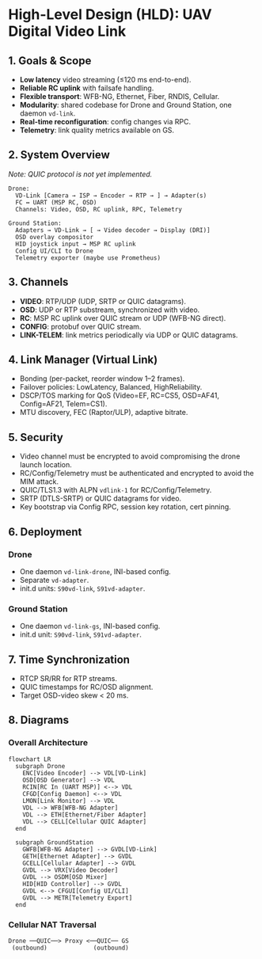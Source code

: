 # High-Level Design (HLD): UAV Digital Video Link

## 1. Goals & Scope
- **Low latency** video streaming (≤120 ms end-to-end).
- **Reliable RC uplink** with failsafe handling.
- **Flexible transport**: WFB-NG, Ethernet, Fiber, RNDIS, Cellular.
- **Modularity**: shared codebase for Drone and Ground Station, one daemon `vd-link`.
- **Real-time reconfiguration**: config changes via RPC.
- **Telemetry**: link quality metrics available on GS.

## 2. System Overview

*Note: QUIC protocol is not yet implemented.*

```
Drone:
  VD-Link [Camera → ISP → Encoder → RTP → ] → Adapter(s)
  FC ↔ UART (MSP RC, OSD)
  Channels: Video, OSD, RC uplink, RPC, Telemetry

Ground Station:
  Adapters → VD-Link → [ → Video decoder → Display (DRI)]
  OSD overlay compositor
  HID joystick input → MSP RC uplink
  Config UI/CLI to Drone
  Telemetry exporter (maybe use Prometheus)
```

## 3. Channels
- **VIDEO**: RTP/UDP (UDP, SRTP or QUIC datagrams).
- **OSD**: UDP or RTP substream, synchronized with video.
- **RC**: MSP RC uplink over QUIC stream or UDP (WFB-NG direct).
- **CONFIG**: protobuf over QUIC stream.
- **LINK-TELEM**: link metrics periodically via UDP or QUIC datagrams.

## 4. Link Manager (Virtual Link)
- Bonding (per-packet, reorder window 1–2 frames).
- Failover policies: LowLatency, Balanced, HighReliability.
- DSCP/TOS marking for QoS (Video=EF, RC=CS5, OSD=AF41, Config=AF21, Telem=CS1).
- MTU discovery, FEC (Raptor/ULP), adaptive bitrate.

## 5. Security
- Video channel must be encrypted to avoid compromising the drone launch location.
- RC/Config/Telemetry must be authenticated and encrypted to avoid the MIM attack.
- QUIC/TLS1.3 with ALPN `vdlink-1` for RC/Config/Telemetry.
- SRTP (DTLS-SRTP) or QUIC datagrams for video.
- Key bootstrap via Config RPC, session key rotation, cert pinning.

## 6. Deployment
### Drone
- One daemon `vd-link-drone`, INI-based config.
- Separate `vd-adapter`.
- init.d units: `S90vd-link`, `S91vd-adapter`.
### Ground Station
- One daemon `vd-link-gs`, INI-based config.
- init.d unit: `S90vd-link`, `S91vd-adapter`.

## 7. Time Synchronization
- RTCP SR/RR for RTP streams.
- QUIC timestamps for RC/OSD alignment.
- Target OSD-video skew < 20 ms.

## 8. Diagrams

### Overall Architecture
```mermaid
flowchart LR
  subgraph Drone
    ENC[Video Encoder] --> VDL[VD-Link]
    OSD[OSD Generator] --> VDL
    RCIN[RC In (UART MSP)] <--> VDL
    CFGD[Config Daemon] <--> VDL
    LMON[Link Monitor] --> VDL
    VDL --> WFB[WFB-NG Adapter]
    VDL --> ETH[Ethernet/Fiber Adapter]
    VDL --> CELL[Cellular QUIC Adapter]
  end

  subgraph GroundStation
    GWFB[WFB-NG Adapter] --> GVDL[VD-Link]
    GETH[Ethernet Adapter] --> GVDL
    GCELL[Cellular Adapter] --> GVDL
    GVDL --> VRX[Video Decoder]
    GVDL --> OSDM[OSD Mixer]
    HID[HID Controller] --> GVDL
    GVDL <--> CFGUI[Config UI/CLI]
    GVDL --> METR[Telemetry Export]
  end
```

### Cellular NAT Traversal
```
Drone ──QUIC──> Proxy <──QUIC── GS
 (outbound)             (outbound)
```

